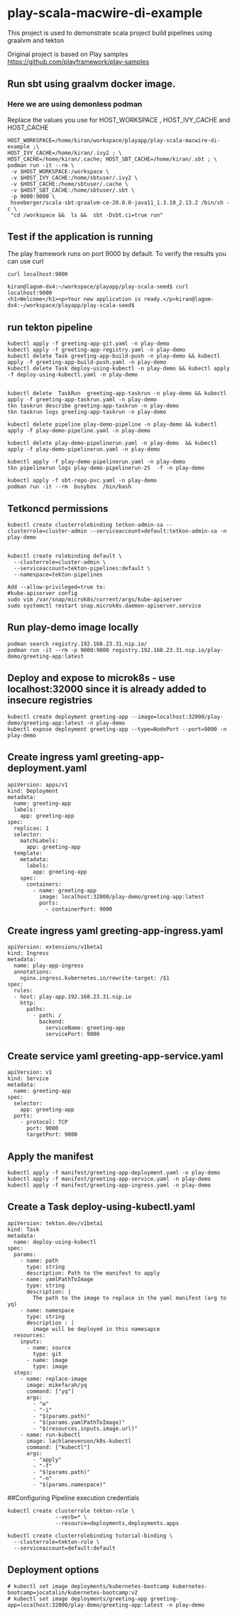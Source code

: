 # play-scala-macwire-di-example

This project is used to demonstrate scala project build pipelines using graalvm and tekton

Original project is based on Play samples <https://github.com/playframework/play-samples> 

## Run sbt using graalvm docker image.
### Here we are using demonless podman
Replace the values you use for HOST_WORKSPACE , HOST_IVY_CACHE and HOST_CACHE

```
HOST_WORKSPACE=/home/kiran/workspace/playapp/play-scala-macwire-di-example ;\
HOST_IVY_CACHE=/home/kiran/.ivy2 ; \
HOST_CACHE=/home/kiran/.cache; HOST_SBT_CACHE=/home/kiran/.sbt ; \
podman run -it --rm \
 -v $HOST_WORKSPACE:/workspace \
 -v $HOST_IVY_CACHE:/home/sbtuser/.ivy2 \
 -v $HOST_CACHE:/home/sbtuser/.cache \
 -v $HOST_SBT_CACHE:/home/sbtuser/.sbt \
 -p 9000:9000 \
 hseeberger/scala-sbt:graalvm-ce-20.0.0-java11_1.3.10_2.13.2 /bin/sh -c \
 "cd /workspace &&  ls &&  sbt -Dsbt.ci=true run"
```
## Test if the application is running
The play framework runs on port 9000 by default. To verify the results you can use curl 

```
curl localhost:9000

kiran@lagom-dx4:~/workspace/playapp/play-scala-seed$ curl localhost:9000
<h1>Welcome</h1><p>Your new application is ready.</p>kiran@lagom-dx4:~/workspace/playapp/play-scala-seed$

```
## run tekton pipeline

```
kubectl apply -f greeting-app-git.yaml -n play-demo
kubectl apply -f greeting-app-registry.yaml -n play-demo
kubectl delete Task greeting-app-build-push -n play-demo && kubectl apply -f greeting-app-build-push.yaml -n play-demo
kubectl delete Task deploy-using-kubectl -n play-demo && kubectl apply -f deploy-using-kubectl.yaml -n play-demo


kubectl delete  TaskRun  greeting-app-taskrun -n play-demo && kubectl apply -f greeting-app-taskrun.yaml -n play-demo
tkn taskrun describe greeting-app-taskrun -n play-demo 
tkn taskrun logs greeting-app-taskrun -n play-demo 

kubectl delete pipeline play-demo-pipeline -n play-demo && kubectl apply -f play-demo-pipeline.yaml -n play-demo

kubectl delete play-demo-pipelinerun.yaml -n play-demo  && kubectl apply -f play-demo-pipelinerun.yaml -n play-demo 

kubectl apply -f play-demo-pipelinerun.yaml -n play-demo 
tkn pipelinerun logs play-demo-pipelinerun-25  -f -n play-demo 

kubectl apply -f sbt-repo-pvc.yaml -n play-demo
podman run -it --rm  busybox  /bin/bash
```

## Tetkoncd permissions
```
kubectl create clusterrolebinding tetkon-admin-sa --clusterrole=cluster-admin --serviceaccount=default:tetkon-admin-sa -n play-demo


kubectl create rolebinding default \
  --clusterrole=cluster-admin \
  --serviceaccount=tekton-pipelines:default \
  --namespace=tekton-pipelines

Add --allow-privileged=true to:
#kube-apiserver config
sudo vim /var/snap/microk8s/current/args/kube-apiserver
sudo systemctl restart snap.microk8s.daemon-apiserver.service

```

## Run play-demo image locally
```
podman search registry.192.168.23.31.nip.io/ 
podman run -it --rm -p 9000:9000 registry.192.168.23.31.nip.io/play-demo/greeting-app:latest

```
## Deploy and expose to microk8s - use localhost:32000 since it is already added to insecure registries
```
kubectl create deployment greeting-app --image=localhost:32000/play-demo/greeting-app:latest -n play-demo 
kubectl expose deployment greeting-app --type=NodePort --port=9000 -n play-demo 
```
## Create ingress yaml greeting-app-deployment.yaml
```
apiVersion: apps/v1
kind: Deployment
metadata:
  name: greeting-app
  labels:
    app: greeting-app
spec:
  replicas: 1
  selector:
    matchLabels:
      app: greeting-app
  template:
    metadata:
      labels:
        app: greeting-app
    spec:
      containers:
        - name: greeting-app
          image: localhost:32000/play-demo/greeting-app:latest
          ports:
            - containerPort: 9000
```

## Create ingress yaml greeting-app-ingress.yaml
```
apiVersion: extensions/v1beta1
kind: Ingress
metadata:
  name: play-app-ingress
  annotations:
    nginx.ingress.kubernetes.io/rewrite-target: /$1
spec:
  rules:
  - host: play-app.192.168.23.31.nip.io
    http:
      paths:
        - path: /
          backend:
            serviceName: greeting-app
            servicePort: 9000
```

## Create service yaml greeting-app-service.yaml
```
apiVersion: v1
kind: Service
metadata:
  name: greeting-app
spec:
  selector:
    app: greeting-app
  ports:
    - protocol: TCP
      port: 9000
      targetPort: 9000
```
## Apply the manifest
```
kubectl apply -f manifest/greeting-app-deployment.yaml -n play-demo
kubectl apply -f manifest/greeting-app-service.yaml -n play-demo
kubectl apply -f manifest/greeting-app-ingress.yaml -n play-demo
```
## Create a Task deploy-using-kubectl.yaml
```
apiVersion: tekton.dev/v1beta1
kind: Task
metadata:
  name: deploy-using-kubectl
spec:
  params:
    - name: path
      type: string
      description: Path to the manifest to apply
    - name: yamlPathToImage
      type: string
      description: |
        The path to the image to replace in the yaml manifest (arg to yq)
    - name: namespace
      type: string
      description : |
        image will be deployed in this namesapce
  resources:
    inputs:
      - name: source
        type: git
      - name: image
        type: image
  steps:
    - name: replace-image
      image: mikefarah/yq
      command: ["yq"]
      args:
        - "w"
        - "-i"
        - "$(params.path)"
        - "$(params.yamlPathToImage)"
        - "$(resources.inputs.image.url)"
    - name: run-kubectl
      image: lachlanevenson/k8s-kubectl
      command: ["kubectl"]
      args:
        - "apply"
        - "-f"
        - "$(params.path)"
        - "-n"
        - "$(params.namespace)"
```
##Configuring Pipeline execution credentials
```
kubectl create clusterrole tekton-role \
               --verb=* \
               --resource=deployments,deployments.apps  

kubectl create clusterrolebinding tutorial-binding \
  --clusterrole=tekton-role \
  --serviceaccount=default:default 
```

## Deployment options
```
# kubectl set image deployments/kubernetes-bootcamp kubernetes-bootcamp=jocatalin/kubernetes-bootcamp:v2
# kubectl set image deployments/greeting-app greeting-app=localhost:32000/play-demo/greeting-app:latest -n play-demo
```